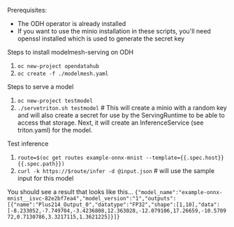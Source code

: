 Prerequisites:  
* The ODH operator is already installed
* If you want to use the minio installation in these scripts, 
you'll need openssl installed which is used to generate the secret key

Steps to install modelmesh-serving on ODH
1. `oc new-project opendatahub` 
2. `oc create -f ./modelmesh.yaml`

Steps to serve a model
1. `oc new-project testmodel`
2. `./servetriton.sh testmodel`  # This will create a minio with a random key and
will also create a secret for use by the ServingRuntime to be able to access that
storage.  Next, it will create an InferenceService (see triton.yaml) for the model.

Test inference
1. `route=$(oc get routes example-onnx-mnist --template={{.spec.host}}{{.spec.path}})`
2. `curl -k https://$route/infer -d @input.json`  # will use the sample input for this model

You should see a result that looks like this...
`{"model_name":"example-onnx-mnist__isvc-82e2bf7ea4","model_version":"1","outputs":[{"name":"Plus214_Output_0","datatype":"FP32","shape":[1,10],"data":[-8.233052,-7.749704,-3.4236808,12.363028,-12.079106,17.26659,-10.570972,0.7130786,3.3217115,1.3621225]}]}`